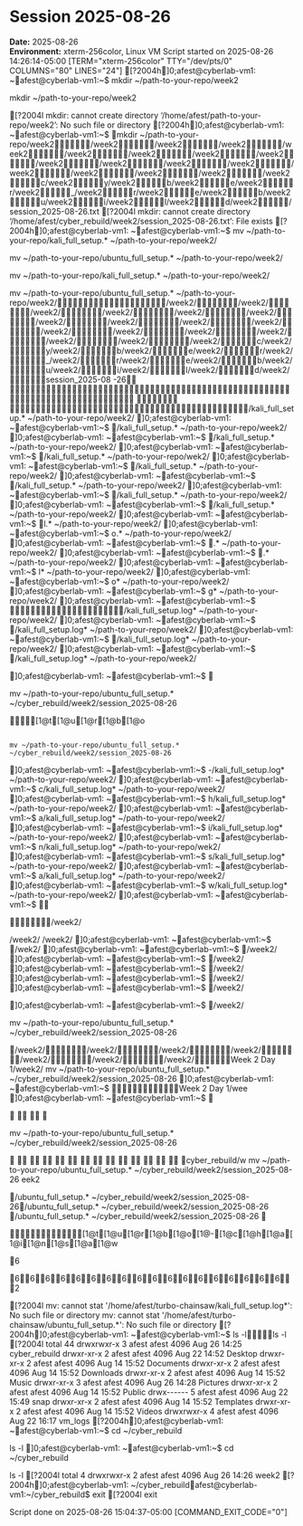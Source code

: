 # Session 2025-08-26

**Date:** 2025-08-26  
**Environment:** xterm-256color, Linux VM
Script started on 2025-08-26 14:26:14-05:00 [TERM="xterm-256color" TTY="/dev/pts/0" COLUMNS="80" LINES="24"]
[?2004h]0;afest@cyberlab-vm1: ~afest@cyberlab-vm1:~$ mkdir ~/path-to-your-repo/week2
mkdir ~/path-to-your-repo/week2

[?2004lmkdir: cannot create directory ‘/home/afest/path-to-your-repo/week2’: No such file or directory
[?2004h]0;afest@cyberlab-vm1: ~afest@cyberlab-vm1:~$ mkdir ~/path-to-your-repo/week2/week2/week2/week2/week2/week2/week2/week2/week2/week2/week2/week2/week2/week2/week2/week2/week2/week2c/week2y/week2b/week2e/week2r/week2_/week2r/week2e/week2b/week2u/week2i/week2l/week2d/week2/session_2025-08-26.txt
[?2004lmkdir: cannot create directory ‘/home/afest/cyber_rebuild/week2/session_2025-08-26.txt’: File exists
[?2004h]0;afest@cyberlab-vm1: ~afest@cyberlab-vm1:~$ mv ~/path-to-your-repo/kali_full_setup.* ~/path-to-your-repo/week2/ 
mv ~/path-to-your-repo/ubuntu_full_setup.* ~/path-to-your-repo/week2/
mv ~/path-to-your-repo/kali_full_setup.* ~/path-to-your-repo/week2/
mv ~/path-to-your-repo/ubuntu_full_setup.* ~/path-to-your-repo/week2//week2//week2//week2//week2//week2//week2//week2//week2//week2//week2//week2//week2//week2//week2//week2//week2//week2/c/week2/y/week2/b/week2/e/week2/r/week2/_/week2/r/week2/e/week2/b/week2/u/week2/i/week2/l/week2/d/week2/session_2025-08 -26/kali_full_setup.* ~/path-to-your-repo/week2/]0;afest@cyberlab-vm1: ~afest@cyberlab-vm1:~$ /kali_full_setup.* ~/path-to-your-repo/week2/]0;afest@cyberlab-vm1: ~afest@cyberlab-vm1:~$ /kali_full_setup.* ~/path-to-your-repo/week2/]0;afest@cyberlab-vm1: ~afest@cyberlab-vm1:~$ /kali_full_setup.* ~/path-to-your-repo/wek2/]0;afest@cyberlab-vm1: ~afest@cyberlab-vm1:~$ /kali_full_setup.* ~/path-to-your-repo/week2/]0;afest@cyberlab-vm1: ~afest@cyberlab-vm1:~$ /kali_full_setup.* ~/path-to-your-repo/week2/]0;afest@cyberlab-vm1: ~afest@cyberlab-vm1:~$ /kali_full_setup.* ~/path-to-your-repo/week2/]0;afest@cyberlab-vm1: ~afest@cyberlab-vm1:~$ /kali_full_setup.* ~/path-to-your-repo/week2/ ]0;afest@cyberlab-vm1: ~afest@cyberlab-vm1:~$ l.* ~/path-to-your-repo/week2/]0;afest@cyberlab-vm1: ~afest@cyberlab-vm1:~$ o.* ~/path-to-your-repo/week2/]0;afest@cyberlab-vm1: ~afest@cyberlab-vm1:~$ .* ~/path-to-your-repo/week2/]0;afest@cyberlab-vm1: ~afest@cyberlab-vm1:~$ .* ~/path-to-your-repo/week2/ ]0;afest@cyberlab-vm1: ~afest@cyberlab-vm1:~$ l* ~/path-to-your-repo/week2/]0;afest@cyberlab-vm1: ~afest@cyberlab-vm1:~$ o* ~/path-to-your-repo/week2/]0;afest@cyberlab-vm1: ~afest@cyberlab-vm1:~$ g* ~/path-to-your-repo/week2/]0;afest@cyberlab-vm1: ~afest@cyberlab-vm1:~$ /kali_full_setup.log* ~/path-to-your-repo/week2/]0;afest@cyberlab-vm1: ~afest@cyberlab-vm1:~$ /kali_full_setup.log* ~/path-to-your-repo/week2/]0;afest@cyberlab-vm1: ~afest@cyberlab-vm1:~$ /kali_full_setup.log* ~/path-to-your-repo/week2/ ]0;afest@cyberlab-vm1: ~afest@cyberlab-vm1:~$ /kali_full_setup.log* ~/path-to-your-repo/week2/  ]0;afest@cyberlab-vm1: ~afest@cyberlab-vm1:~$ 
mv ~/path-to-your-repo/ubuntu_full_setup.* ~/cyber_rebuild/week2/session_2025-08-26                                                                              
[1@t[1@u[1@r[1@b[1@o
                                                                                mv ~/path-to-your-repo/ubuntu_full_setup.* ~/cyber_rebuild/week2/session_2025-08-26 ]0;afest@cyberlab-vm1: ~afest@cyberlab-vm1:~$ -/kali_full_setup.log* ~/path-to-your-repo/week2/ ]0;afest@cyberlab-vm1: ~afest@cyberlab-vm1:~$ c/kali_full_setup.log* ~/path-to-your-repo/week2/]0;afest@cyberlab-vm1: ~afest@cyberlab-vm1:~$ h/kali_full_setup.log* ~/path-to-your-repo/week2/]0;afest@cyberlab-vm1: ~afest@cyberlab-vm1:~$ a/kali_full_setup.log* ~/path-to-your-repo/week2/]0;afest@cyberlab-vm1: ~afest@cyberlab-vm1:~$ i/kali_full_setup.log* ~/path-to-your-repo/week2/]0;afest@cyberlab-vm1: ~afest@cyberlab-vm1:~$ n/kali_full_setup.log* ~/path-to-your-repo/wek2/]0;afest@cyberlab-vm1: ~afest@cyberlab-vm1:~$ s/kali_full_setup.log* ~/path-to-your-repo/week2/]0;afest@cyberlab-vm1: ~afest@cyberlab-vm1:~$ a/kali_full_setup.log* ~/path-to-your-repo/week2/]0;afest@cyberlab-vm1: ~afest@cyberlab-vm1:~$ w/kali_full_setup.log* ~/path-to-your-repo/week2/]0;afest@cyberlab-vm1: ~afest@cyberlab-vm1:~$ 
/week2//week2//week2/]0;afest@cyberlab-vm1: ~afest@cyberlab-vm1:~$ /wek2/]0;afest@cyberlab-vm1: ~afest@cyberlab-vm1:~$ /week2/]0;afest@cyberlab-vm1: ~afest@cyberlab-vm1:~$ /week2/]0;afest@cyberlab-vm1: ~afest@cyberlab-vm1:~$ /week2/]0;afest@cyberlab-vm1: ~afest@cyberlab-vm1:~$ /week2/ ]0;afest@cyberlab-vm1: ~afest@cyberlab-vm1:~$ /week2/  ]0;afest@cyberlab-vm1: ~afest@cyberlab-vm1:~$ /week2/
mv ~/path-to-your-repo/ubuntu_full_setup.* ~/cyber_rebuild/week2/session_2025-08-26                                                                              
/week2//week2//week2//week2//week2//week2//week2/Week 2 Day 1/week2/                                                                            mv ~/path-to-your-repo/ubuntu_full_setup.* ~/cyber_rebuild/week2/session_2025-08-26 ]0;afest@cyberlab-vm1: ~afest@cyberlab-vm1:~$ Week 2 Day 1/wee]0;afest@cyberlab-vm1: ~afest@cyberlab-vm1:~$ 
     mv ~/path-to-your-repo/ubuntu_full_setup.* ~/cyber_rebuild/week2/session_2025-08-26                                                                              
              cyber_rebuild/w                                                                                 mv ~/path-to-your-repo/ubuntu_full_setup.* ~/cyber_rebuild/week2/session_2025-08-26 eek2
/ubuntu_full_setup.* ~/cyber_rebuild/week2/session_2025-08-26/ubuntu_full_setup.* ~/cyber_rebuild/week2/session_2025-08-26 /ubuntu_full_setup.* ~/cyber_rebuild/week2/session_2025-08-26  

[1@t[1@u[1@r[1@b[1@o[1@-[1@c[1@h[1@a[1@i[1@n[1@s[1@a[1@w
6

666666666666666666 2
[?2004lmv: cannot stat '/home/afest/turbo-chainsaw/kali_full_setup.log*': No such file or directory
mv: cannot stat '/home/afest/turbo-chainsaw/ubuntu_full_setup.*': No such file or directory
[?2004h]0;afest@cyberlab-vm1: ~afest@cyberlab-vm1:~$ ls -lls -l
[?2004ltotal 44
drwxrwxr-x 3 afest afest 4096 Aug 26 14:25 cyber_rebuild
drwxr-xr-x 2 afest afest 4096 Aug 22 14:52 Desktop
drwxr-xr-x 2 afest afest 4096 Aug 14 15:52 Documents
drwxr-xr-x 2 afest afest 4096 Aug 14 15:52 Downloads
drwxr-xr-x 2 afest afest 4096 Aug 14 15:52 Music
drwxr-xr-x 3 afest afest 4096 Aug 26 14:28 Pictures
drwxr-xr-x 2 afest afest 4096 Aug 14 15:52 Public
drwx------ 5 afest afest 4096 Aug 22 15:49 snap
drwxr-xr-x 2 afest afest 4096 Aug 14 15:52 Templates
drwxr-xr-x 2 afest afest 4096 Aug 14 15:52 Videos
drwxrwxr-x 4 afest afest 4096 Aug 22 16:17 vm_logs
[?2004h]0;afest@cyberlab-vm1: ~afest@cyberlab-vm1:~$ cd ~/cyber_rebuild
ls -l]0;afest@cyberlab-vm1: ~afest@cyberlab-vm1:~$ cd ~/cyber_rebuild
ls -l
[?2004ltotal 4
drwxrwxr-x 2 afest afest 4096 Aug 26 14:26 week2
[?2004h]0;afest@cyberlab-vm1: ~/cyber_rebuildafest@cyberlab-vm1:~/cyber_rebuild$ exit
[?2004lexit

Script done on 2025-08-26 15:04:37-05:00 [COMMAND_EXIT_CODE="0"]
